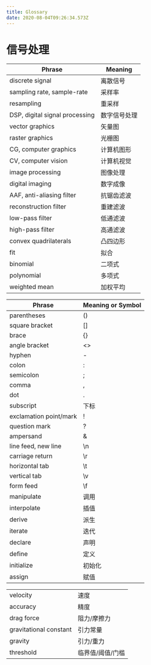 ```yaml
---
title: Glossary
date: 2020-08-04T09:26:34.573Z
---
```


# 信号处理

| Phrase                         | Meaning      |
| ------------------------------ | ------------ |
| discrete signal                | 离散信号     |
| sampling rate, sample-rate     | 采样率       |
| resampling                     | 重采样       |
| DSP, digital signal processing | 数字信号处理 |
| vector graphics                | 矢量图       |
| raster graphics                | 光栅图       |
| CG, computer graphics          | 计算机图形   |
| CV, computer vision            | 计算机视觉   |
| image processing               | 图像处理     |
| digital imaging                | 数字成像     |
| AAF, anti-aliasing filter      | 抗锯齿滤波   |
| reconstruction filter          | 重建滤波     |
| low-pass filter                | 低通滤波     |
| high-pass filter               | 高通滤波     |
| convex quadrilaterals          | 凸四边形     |
| fit                            | 拟合         |
| binomial                       | 二项式       |
| polynomial                     | 多项式       |
| weighted mean                  | 加权平均     |

| Phrase                 | Meaning or Symbol |
| ---------------------- | ----------------- |
| parentheses            | ()                |
| square bracket         | []                |
| brace                  | {}                |
| angle bracket          | <>                |
| hyphen                 | -                 |
| colon                  | :                 |
| semicolon              | ;                 |
| comma                  | ,                 |
| dot                    | .                 |
| subscript              | 下标              |
| exclamation point/mark | !                 |
| question mark          | ?                 |
| ampersand              | &                 |
| line feed, new line    | \n                |
| carriage return        | \r                |
| horizontal tab         | \t                |
| vertical tab           | \v                |
| form feed              | \f                |
| manipulate             | 调用              |
| interpolate            | 插值              |
| derive                 | 派生              |
| iterate                | 迭代              |
| declare                | 声明              |
| define                 | 定义              |
| initialize             | 初始化            |
| assign                 | 赋值              |

|                        |                  |
| ---------------------- | ---------------- |
| velocity               | 速度             |
| accuracy               | 精度             |
| drag force             | 阻力/摩擦力      |
| gravitational constant | 引力常量         |
| gravity                | 引力/重力        |
| threshold              | 临界值/阈值/门槛 |
